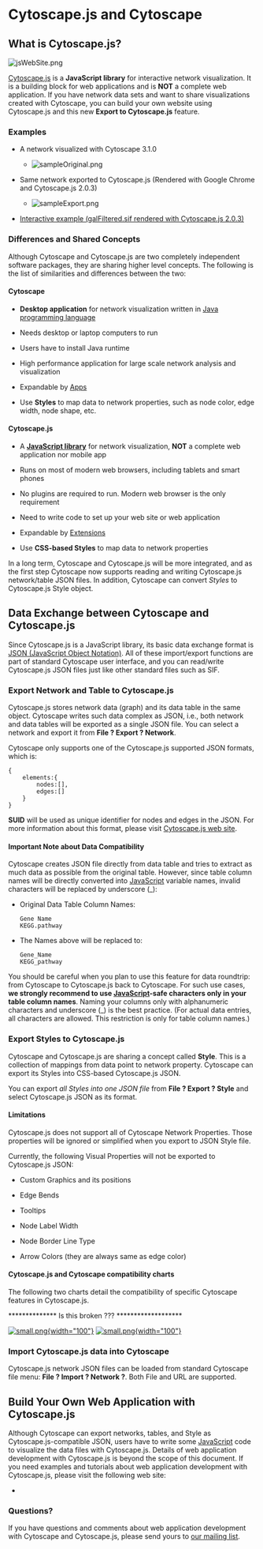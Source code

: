 Cytoscape.js and Cytoscape
==========================

What is Cytoscape.js?
---------------------

![jsWebSite.png](Images/CytoscapeJs/jsWebSite.png)

[Cytoscape.js](http://cytoscape.github.io/cytoscape.js/) is a
**JavaScript library** for interactive network visualization. It is a
building block for web applications and is **NOT** a complete web
application. If you have network data sets and want to share
visualizations created with Cytoscape, you can build your own website
using Cytoscape.js and this new **Export to Cytoscape.js** feature.

### Examples

-   A network visualized with Cytoscape 3.1.0

    -   ![sampleOriginal.png](Images/CytoscapeJs/sampleOriginal.png)

-   Same network exported to Cytoscape.js (Rendered with Google Chrome
    and Cytoscape.js 2.0.3)

    -   ![sampleExport.png](Images/CytoscapeJs/sampleExport.png)

-   [Interactive example (galFiltered.sif rendered with
    Cytoscape.js 2.0.3)](http://chianti.ucsd.edu/~kono/dist/)

### Differences and Shared Concepts

Although Cytoscape and Cytoscape.js are two completely independent
software packages, they are sharing higher level concepts. The following
is the list of similarities and differences between the two:

#### Cytoscape

-   **Desktop application** for network visualization written in [Java
    programming language](http://www.java.com/)

-   Needs desktop or laptop computers to run

-   Users have to install Java runtime

-   High performance application for large scale network analysis and
    visualization

-   Expandable by [Apps](http://apps.cytoscape.org/)

-   Use **Styles** to map data to network properties, such as node
    color, edge width, node shape, etc.

#### Cytoscape.js

-   A **[JavaScript library](http://en.wikipedia.org/wiki/JavaScript)**
    for network visualization, **NOT** a complete web application nor
    mobile app

-   Runs on most of modern web browsers, including tablets and smart
    phones

-   No plugins are required to run. Modern web browser is the only
    requirement

-   Need to write code to set up your web site or web application

-   Expandable by
    [Extensions](http://cytoscape.github.io/cytoscape.js/#extensions)

-   Use **CSS-based Styles** to map data to network properties

In a long term, Cytoscape and Cytoscape.js will be more integrated, and
as the first step Cytoscape now supports reading and writing
Cytoscape.js network/table JSON files. In addition, Cytoscape can
convert *Styles* to Cytoscape.js Style object.

Data Exchange between Cytoscape and Cytoscape.js
------------------------------------------------

Since Cytoscape.js is a JavaScript library, its basic data exchange
format is [JSON (JavaScript Object Notation)](http://www.json.org/). All
of these import/export functions are part of standard Cytoscape user
interface, and you can read/write Cytoscape.js JSON files just like
other standard files such as SIF.

### Export Network and Table to Cytoscape.js

Cytoscape.js stores network data (graph) and its data table in the same
object. Cytoscape writes such data complex as JSON, i.e., both network
and data tables will be exported as a single JSON file. You can select a
network and export it from **File ? Export ? Network**.

Cytoscape only supports one of the Cytoscape.js supported JSON formats,
which is:

    {
        elements:{
            nodes:[],
            edges:[]
        }
    }

**SUID** will be used as unique identifier for nodes and edges in the
JSON. For more information about this format, please visit [Cytoscape.js
web site](http://cytoscape.github.io/cytoscape.js/).

#### Important Note about Data Compatibility

Cytoscape creates JSON file directly from data table and tries to
extract as much data as possible from the original table. However, since
table column names will be directly converted into
[JavaScript](http://wiki.cytoscape.org/Cytoscape_3/UserManual/JavaScript#)
variable names, invalid characters will be replaced by underscore (\_):

-   Original Data Table Column Names:

        Gene Name
        KEGG.pathway

-   The Names above will be replaced to:

        Gene_Name
        KEGG_pathway

You should be careful when you plan to use this feature for data
roundtrip: from Cytoscape to Cytoscape.js back to Cytoscape. For such
use cases, **we strongly recommend to use
[JavaScript](http://wiki.cytoscape.org/Cytoscape_3/UserManual/JavaScript#)-safe
characters only in your table column names**. Naming your columns only
with alphanumeric characters and underscore (\_) is the best practice.
(For actual data entries, all characters are allowed. This restriction
is only for table column names.)

### Export Styles to Cytoscape.js

Cytoscape and Cytoscape.js are sharing a concept called **Style**. This
is a collection of mappings from data point to network property.
Cytoscape can export its Styles into CSS-based Cytoscape.js JSON.

You can export *all Styles into one JSON file* from **File ? Export ?
Style** and select Cytoscape.js JSON as its format.

#### Limitations

Cytoscape.js does not support all of Cytoscape Network Properties. Those
properties will be ignored or simplified when you export to JSON Style
file.

Currently, the following Visual Properties will not be exported to
Cytoscape.js JSON:

-   Custom Graphics and its positions

-   Edge Bends

-   Tooltips

-   Node Label Width

-   Node Border Line Type

-   Arrow Colors (they are always same as edge color)

#### Cytoscape.js and Cytoscape compatibility charts

The following two charts detail the compatibility of specific Cytoscape
features in Cytoscape.js.

************** Is this broken ??? *******************

[![small.png](Images/CytoscapeJs/CS-web_vs_CS-1.png){width="100"}](Images/CS-web_vs_CS-1_small.png)
[![small.png](Images/CytoscapeJs/CS-web_vs_CS-2.png){width="100"}](Images/CS-web_vs_CS-2_small.png)

### Import Cytoscape.js data into Cytoscape

Cytoscape.js network JSON files can be loaded from standard Cytoscape
file menu: **File ? Import ? Network ?**. Both File and URL are
supported.

Build Your Own Web Application with Cytoscape.js
------------------------------------------------

Although Cytoscape can export networks, tables, and Style as
Cytoscape.js-compatible JSON, users have to write some
[JavaScript](http://wiki.cytoscape.org/Cytoscape_3/UserManual/JavaScript#)
code to visualize the data files with Cytoscape.js. Details of web
application development with Cytoscape.js is beyond the scope of this
document. If you need examples and tutorials about web application
development with Cytoscape.js, please visit the following web site:

-   [](https://github.com/cytoscape/cyjs-sample/wiki)

### Questions?

If you have questions and comments about web application development
with Cytoscape and Cytoscape.js, please send yours to [our mailing
list](https://groups.google.com/forum/#!forum/cytoscape-discuss).
